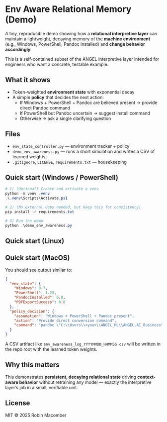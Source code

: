 # Env Aware Relational Memory (Demo)

A tiny, reproducible demo showing how a **relational interpretive layer** can maintain
a lightweight, decaying memory of the **machine environment** (e.g., Windows, PowerShell,
Pandoc installed) and **change behavior accordingly**.

This is a self-contained subset of the ANGEL interpretive layer intended for engineers
who want a concrete, testable example.

## What it shows
- Token-weighted **environment state** with exponential decay
- A simple **policy** that decides the next action:
  - If Windows + PowerShell + Pandoc are believed present → provide direct Pandoc command
  - If PowerShell but Pandoc uncertain → suggest install command
  - Otherwise → ask a single clarifying question

## Files
- `env_state_controller.py` — environment tracker + policy
- `demo_env_awareness.py` — runs a short simulation and writes a CSV of learned weights
- `.gitignore`, `LICENSE`, `requirements.txt` — housekeeping

## Quick start (Windows / PowerShell)
```powershell
# 1) (Optional) Create and activate a venv
python -m venv .venv
.\.venv\Scripts\Activate.ps1

# 2) (No external deps needed, but keep this for consistency)
pip install -r requirements.txt

# 3) Run the demo
python .\demo_env_awareness.py
```
## Quick start (Linux)

## Quick start (MacOS)

You should see output similar to:
```json
{
  "env_state": {
    "Windows": 0.7,
    "PowerShell": 1.23,
    "PandocInstalled": 0.8,
    "PDFExportSuccess": 0.8
  },
  "policy_decision": {
    "assumption": "Windows + PowerShell + Pandoc present",
    "action": "Provide direct conversion command",
    "command": "pandoc \"C:\\Users\\<you>\\ANGEL_ML\\ANGEL.AI_Business\\ANGEL_System_Brief.md\" -o \"...\" --pdf-engine=xelatex"
  }
}
```

A CSV artifact like `env_awareness_log_YYYYMMDD_HHMMSS.csv` will be written in the repo
root with the learned token weights.

## Why this matters
This demonstrates **persistent, decaying relational state** driving **context-aware behavior**
without retraining any model — exactly the interpretive layer’s job in a small, verifiable unit.

## License
MIT © 2025 Robin Macomber
